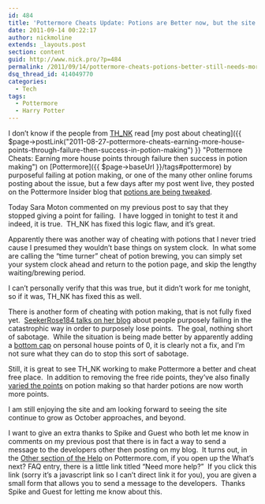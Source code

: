 ```yaml
---
id: 484
title: 'Pottermore Cheats Update: Potions are Better now, but the site still has a way to go'
date: 2011-09-14 00:22:17
author: nickmoline
extends: _layouts.post
section: content
guid: http://www.nick.pro/?p=484
permalink: /2011/09/14/pottermore-cheats-potions-better-still-needs-more/
dsq_thread_id: 414049770
categories:
  - Tech
tags:
  - Pottermore
  - Harry Potter
---
```

I don&#8217;t know if the people from [TH_NK](http://www.think.eu/) read [my post about cheating]({{ $page->postLink("2011-08-27-pottermore-cheats-earning-more-house-points-through-failure-then-success-in-potion-making") }} "Pottermore Cheats: Earning more house points through failure then success in potion making") on [Pottermore]({{ $page->baseUrl }}/tags#pottermore) by purposeful failing at potion making, or one of the many other online forums posting about the issue, but a few days after my post went live, they posted on the Pottermore Insider blog that [potions are being tweaked](http://insider.pottermore.com/2011/09/from-duelling-to-potions.html).

Today Sara Moton commented on my previous post to say that they stopped giving a point for failing.  I have logged in tonight to test it and indeed, it is true.  TH_NK has fixed this logic flaw, and it&#8217;s great.

<!--more-->

<amp-img src="{{ $page->baseUrl }}/wp-content/uploads/sites/4/2011/09/Region-capture-3-e1315985708703.webp" alt="Owl from Pottermore saying &quot;No point for you!&quot;" title="Owl from Pottermore saying &quot;No point for you!&quot;" width="600" height="80" layout="intrinsic" lightbox>
  <amp-img fallback src="{{ $page->baseUrl }}/wp-content/uploads/sites/4/2011/09/Region-capture-3-e1315985708703.png" alt="Owl from Pottermore saying &quot;No point for you!&quot;" title="Owl from Pottermore saying &quot;No point for you!&quot;" width="600" height="80" layout="intrinsic" lightbox></amp-img>
</amp-img>

Apparently there was another way of cheating with potions that I never tried cause I presumed they wouldn&#8217;t base things on system clock.  In what some are calling the &#8220;time turner&#8221; cheat of potion brewing, you can simply set your system clock ahead and return to the potion page, and skip the lengthy waiting/brewing period.

I can&#8217;t personally verify that this was true, but it didn&#8217;t work for me tonight, so if it was, TH_NK has fixed this as well.

There is another form of cheating with potion making, that is not fully fixed yet.  [SeekerRose184 talks on her blog](http://seekerrose.wordpress.com/2011/08/28/pottermore-cheats-ruining-the-fun-of-all-4-houses/) about people purposely failing in the catastrophic way in order to purposely lose points.  The goal, nothing short of sabotage.  While the situation is being made better by apparently adding a [bottom cap](http://seekerrose.wordpress.com/2011/09/04/pottermore-takes-action/) on personal house points of 0, it is clearly not a fix, and I&#8217;m not sure what they can do to stop this sort of sabotage.

Still, it is great to see TH_NK working to make Pottermore a better and cheat free place.  In addition to removing the free ride points, they&#8217;ve also finally [varied the points](http://seekerrose.wordpress.com/2011/09/12/potions-magical-points/) on potion making so that harder potions are now worth more points.

I am still enjoying the site and am looking forward to seeing the site continue to grow as October approaches, and beyond.

I want to give an extra thanks to Spike and Guest who both let me know in comments on my previous post that there is in fact a way to send a message to the developers other then posting on my blog.  It turns out, in the [Other section of the Help](https://www.pottermore.com/en/help#other) on Pottermore.com, if you open up the What&#8217;s next? FAQ entry, there is a little link titled &#8220;Need more help?&#8221;  If you click this link (sorry it&#8217;s a javascript link so I can&#8217;t direct link it for you), you are given a small form that allows you to send a message to the developers.  Thanks Spike and Guest for letting me know about this.
